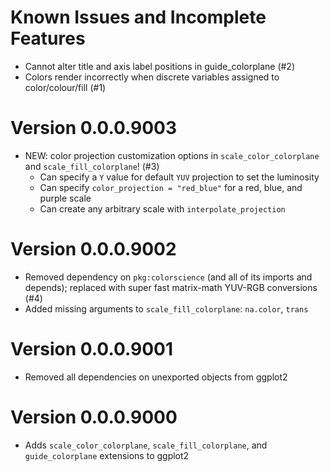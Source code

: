 # Known Issues and Incomplete Features
* Cannot alter title and axis label positions in guide_colorplane (#2)
* Colors render incorrectly when discrete variables assigned to color/colour/fill (#1) 

# Version 0.0.0.9003
* NEW: color projection customization options in `scale_color_colorplane` and `scale_fill_colorplane`! (#3)
    * Can specify a `Y` value for default `YUV` projection to set the luminosity
    * Can specify `color_projection = "red_blue"` for a red, blue, and purple scale
    * Can create any arbitrary scale with `interpolate_projection`

# Version 0.0.0.9002
* Removed dependency on `pkg:colorscience` (and all of its imports and depends); replaced with super fast matrix-math YUV-RGB conversions (#4)
* Added missing arguments to `scale_fill_colorplane`: `na.color`, `trans`

# Version 0.0.0.9001
* Removed all dependencies on unexported objects from ggplot2

# Version 0.0.0.9000
* Adds `scale_color_colorplane`, `scale_fill_colorplane`, and `guide_colorplane` extensions to ggplot2
